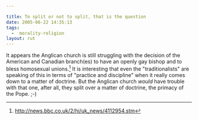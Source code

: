 ```yaml
---

title: To split or not to split, that is the question
date: 2005-06-22 14:35:13
tags:
  -  morality-religion
layout: rut
---
```


It appears the Anglican church is still struggling with the decision of the
American and Canadian branch(es) to have an openly gay bishop and to bless
homosexual unions.[^1]  It is interesting that even the "traditionalists" are
speaking of this in terms of "practice and discipline" when it really comes down
to a matter of doctrine.   But the Anglican church *would* have trouble
with that one, after all, they split over a matter of doctrine, the primacy of
the Pope.  ;-)

[^1]: <http://news.bbc.co.uk/2/hi/uk_news/4112954.stm>

